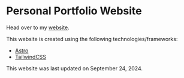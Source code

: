 # Personal Portfolio Website

Head over to my [website](https://etdavila10.github.io).

This website is created using the following technologies/frameworks:

- [Astro](https://astro.build/)
- [TailwindCSS](https://tailwindcss.com/)

This website was last updated on September 24, 2024.

